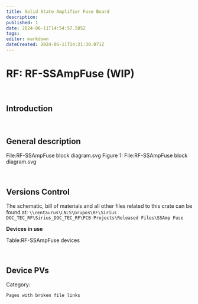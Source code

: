 ```yaml
---
title: Solid State Amplifier Fuse Board
description: 
published: 1
date: 2024-06-11T14:54:57.505Z
tags: 
editor: markdown
dateCreated: 2024-06-11T14:21:30.071Z
---
```


# RF: RF-SSAmpFuse (WIP)

<br>

## Introduction

<br>

## General description

File:RF-SSAmpFuse block diagram.svg
Figure 1: File:RF-SSAmpFuse block diagram.svg

<br>

## Versions Control

The schematic, bill of materials and all other files related to this crate can be found at:
`\\centaurus\LNLS\Grupos\RF\Sirius DOC_TEC_RF\Sirius_DOC_TEC_RF\PCB Projects\Released Files\SSAmp Fuse`

**Devices in use**

Table:RF-SSAmpFuse devices

<br>

## Device PVs
Category:

    Pages with broken file links